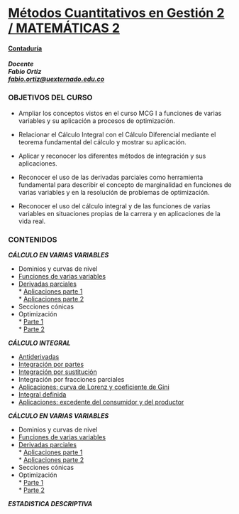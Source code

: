 # [Métodos Cuantitativos en Gestión 2 / MATEMÁTICAS 2](https://twitter.com/Calculo2_UEC)
#### [Contaduría](https://www.uexternado.edu.co/contaduria-publica/)    

***Docente***  
***Fabio Ortiz***  
***fabio.ortiz@uexternado.edu.co***

### OBJETIVOS DEL CURSO
*	Ampliar los conceptos vistos en el curso MCG I a funciones de varias variables y su aplicación a procesos de optimización.

*	Relacionar el Cálculo Integral con el Cálculo Diferencial mediante el teorema fundamental del cálculo y mostrar su aplicación. 

*	Aplicar y reconocer los diferentes métodos de integración y sus aplicaciones.

*	Reconocer el uso de las derivadas parciales como herramienta fundamental para describir el concepto de marginalidad en funciones de varias variables y en la resolución de problemas de optimización.

*	Reconocer el uso del cálculo integral y de las funciones de varias variables en situaciones propias de la carrera y en aplicaciones de la vida real.

### CONTENIDOS

  ***CÁLCULO EN VARIAS VARIABLES***
  * Dominios y curvas de nivel
  * [Funciones de varias variables](Funciones_de_dos_Variables.html)
  * [Derivadas parciales](Derivadas_Parciales.html)  
        * [Aplicaciones parte 1](Derivadas_parciales_Ejercicios_est.html)  
        * [Aplicaciones parte 2](Derivadas_parciales_Ejercicios.html)
  * Secciones cónicas
  * Optimización  
        * [Parte 1](Optimizaciónvv.html)  
        * [Parte 2](Optimizaciónvv_est.html)
  
  ***CÁLCULO INTEGRAL***
  * [Antiderivadas](Antiderivadas.html)
  * [Integración por partes](Integración_por_partes.html)
  * [Integración por sustitución](IntegracionSustitucion.html)
  * Integración por fracciones parciales
  * [Aplicaciones: curva de Lorenz y coeficiente de Gini](Coeficiente_de_Gini.html)
  * [Integral definida](Integral_definida_y_áreas.html)
  * [Aplicaciones: excedente del consumidor y del productor](Excedentes.html)
  
  ***CÁLCULO EN VARIAS VARIABLES***
  * Dominios y curvas de nivel
  * [Funciones de varias variables](Funciones_de_dos_Variables.html)
  * [Derivadas parciales](Derivadas_Parciales.html)  
        * [Aplicaciones parte 1](Derivadas_parciales_Ejercicios_est.html)  
        * [Aplicaciones parte 2](Derivadas_parciales_Ejercicios.html)
  * Secciones cónicas
  * Optimización  
        * [Parte 1](Optimizaciónvv.html)  
        * [Parte 2](Optimizaciónvv_est.html)
    
  ***ESTADISTICA DESCRIPTIVA***  
  


